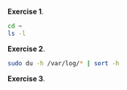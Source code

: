**Exercise 1**.
```bash
cd ~             
ls -l            
```

**Exercise 2**.
```bash
sudo du -h /var/log/* | sort -h
```

**Exercise 3**.
```bash





